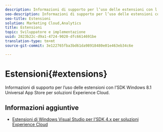 ```yaml
---
description: Informazioni di supporto per l’uso delle estensioni con l’SDK Windows 8.1 Universal App Store per soluzioni Experience Cloud.
seo-description: Informazioni di supporto per l’uso delle estensioni con l’SDK Windows 8.1 Universal App Store per soluzioni Experience Cloud.
seo-title: Estensioni
solution: Marketing Cloud,Analytics
title: Estensioni
topic: Sviluppatore e implementazione
uuid: 2823b22c-d9a1-4724-9020-dfc6614691be
translation-type: tm+mt
source-git-commit: 3e122765fba3bd61da98918480e01e463eb34c6e

---
```



# Estensioni{#extensions}

Informazioni di supporto per l’uso delle estensioni con l’SDK Windows 8.1 Universal App Store per soluzioni Experience Cloud.

## Informazioni aggiuntive

+ [Estensioni di Windows Visual Studio per l’SDK 4.x per soluzioni Experience Cloud](/help/windows-appstore/extensions/win-vse-4x.md)
